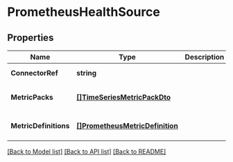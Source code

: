# PrometheusHealthSource

## Properties
Name | Type | Description | Notes
------------ | ------------- | ------------- | -------------
**ConnectorRef** | **string** |  | [default to null]
**MetricPacks** | [**[]TimeSeriesMetricPackDto**](TimeSeriesMetricPackDTO.md) |  | [optional] [default to null]
**MetricDefinitions** | [**[]PrometheusMetricDefinition**](PrometheusMetricDefinition.md) |  | [optional] [default to null]

[[Back to Model list]](../README.md#documentation-for-models) [[Back to API list]](../README.md#documentation-for-api-endpoints) [[Back to README]](../README.md)

